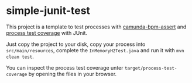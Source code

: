 # simple-junit-test

This project is a template to test processes with [camunda-bpm-assert](https://github.com/camunda/camunda-bpm-assert) and [process test coverage](https://github.com/camunda/camunda-process-test-coverage) with JUnit.

Just copy the project to your disk, copy your process into `src/main/resources`, complete the `InMemoryH2Test.java` and run it with `mvn clean test`.

You can inspect the process test coverage unter `target/process-test-coverage` by opening the files in your browser.
